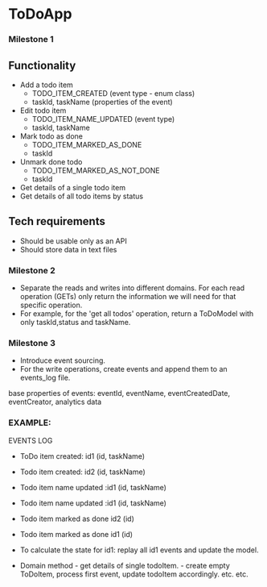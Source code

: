 # ToDoApp

### Milestone 1
## Functionality
- Add a todo item 
  - TODO_ITEM_CREATED (event type - enum class)
  - taskId, taskName (properties of the event)
- Edit todo item 
  - TODO_ITEM_NAME_UPDATED (event type)
  - taskId, taskName
- Mark todo as done
  - TODO_ITEM_MARKED_AS_DONE
  - taskId
- Unmark done todo 
  - TODO_ITEM_MARKED_AS_NOT_DONE
  - taskId
- Get details of a single todo item
- Get details of all todo items by status

## Tech requirements
- Should be usable only as an API 
- Should store data in text files

### Milestone 2
- Separate the reads and writes into different domains. For each read operation (GETs) only return the information we will need for that specific operation.
- For example, for the 'get all todos' operation, return a ToDoModel with only taskId,status and taskName.

### Milestone 3 
- Introduce event sourcing. 
- For the write operations, create events and append them to an events_log file.

base properties of events: eventId, eventName, eventCreatedDate, eventCreator, analytics data

### EXAMPLE:

EVENTS LOG
- ToDo item created: id1 (id, taskName)
- Todo item created: id2 (id, taskName)
- Todo item name updated :id1 (id, taskName)
- Todo item name updated :id1 (id, taskName)
- Todo item marked as done id2 (id)
- Todo item marked as done id1 (id)

- To calculate the state for id1: replay all id1 events and update the model.
- Domain method - get details of single todoItem. - create empty ToDoItem, process first event, update todoItem accordingly. etc. etc. 
